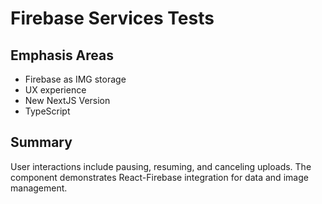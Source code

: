 # Firebase Services Tests

## Emphasis Areas

- Firebase as IMG storage
- UX experience
- New NextJS Version
- TypeScript
  
## Summary
User interactions include pausing, resuming, and canceling uploads. The component demonstrates React-Firebase integration for data and image management.
